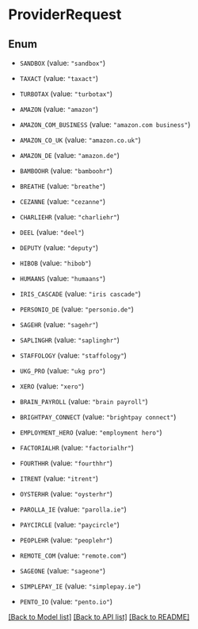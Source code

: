 # ProviderRequest

## Enum


* `SANDBOX` (value: `"sandbox"`)

* `TAXACT` (value: `"taxact"`)

* `TURBOTAX` (value: `"turbotax"`)

* `AMAZON` (value: `"amazon"`)

* `AMAZON_COM_BUSINESS` (value: `"amazon.com business"`)

* `AMAZON_CO_UK` (value: `"amazon.co.uk"`)

* `AMAZON_DE` (value: `"amazon.de"`)

* `BAMBOOHR` (value: `"bamboohr"`)

* `BREATHE` (value: `"breathe"`)

* `CEZANNE` (value: `"cezanne"`)

* `CHARLIEHR` (value: `"charliehr"`)

* `DEEL` (value: `"deel"`)

* `DEPUTY` (value: `"deputy"`)

* `HIBOB` (value: `"hibob"`)

* `HUMAANS` (value: `"humaans"`)

* `IRIS_CASCADE` (value: `"iris cascade"`)

* `PERSONIO_DE` (value: `"personio.de"`)

* `SAGEHR` (value: `"sagehr"`)

* `SAPLINGHR` (value: `"saplinghr"`)

* `STAFFOLOGY` (value: `"staffology"`)

* `UKG_PRO` (value: `"ukg pro"`)

* `XERO` (value: `"xero"`)

* `BRAIN_PAYROLL` (value: `"brain payroll"`)

* `BRIGHTPAY_CONNECT` (value: `"brightpay connect"`)

* `EMPLOYMENT_HERO` (value: `"employment hero"`)

* `FACTORIALHR` (value: `"factorialhr"`)

* `FOURTHHR` (value: `"fourthhr"`)

* `ITRENT` (value: `"itrent"`)

* `OYSTERHR` (value: `"oysterhr"`)

* `PAROLLA_IE` (value: `"parolla.ie"`)

* `PAYCIRCLE` (value: `"paycircle"`)

* `PEOPLEHR` (value: `"peoplehr"`)

* `REMOTE_COM` (value: `"remote.com"`)

* `SAGEONE` (value: `"sageone"`)

* `SIMPLEPAY_IE` (value: `"simplepay.ie"`)

* `PENTO_IO` (value: `"pento.io"`)


[[Back to Model list]](../README.md#documentation-for-models) [[Back to API list]](../README.md#documentation-for-api-endpoints) [[Back to README]](../README.md)


